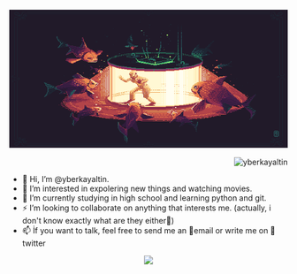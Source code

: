 <p align="center">
  <img style="width:100%;height:250px;" src="bg.png">
</p>
<p align="right">
  <img src="https://komarev.com/ghpvc/?username=yberkayaltin&label=Profile%20views&color=dd6387&style=flat" alt="yberkayaltin" />
</p>
  <ul>
  <li>👋 Hi, I’m @yberkayaltin. </li>
  <li>👀 I’m interested in expolering new things and watching movies.</li>
  <li>🌱 I’m currently studying in high school and learning python and git.</li>
  <li>⚡ I’m looking to collaborate on anything that interests me. (actually, i don't know exactly what are they either🤫)</li>
  <li>📫 İf you want to talk, feel free to send me an 🚀email or write me on 💬twitter</li>
  </ul>
  
<p align="center">
  <img src="https://github-readme-stats.vercel.app/api?username=yberkayaltin&show_icons=true&theme=dracula&cache_seconds=100&locale=en" />
</p>

[comment]: <> (<p>&nbsp;<img align="center" src="https://github-readme-stats.vercel.app/api?username=yberkayaltin&show_icons=true&theme=dracula&cache_seconds=100&locale=en" alt="yberkayaltin" /></p>)
